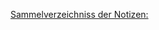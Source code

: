 <!-- Mit erten Notizen verbunden -->
[Sammelverzeichniss der Notizen:](https://github.com/IxI-Enki/Uebung-syp-002/blob/main/Notes_Project-Proposal/README.md#notizen-2)
